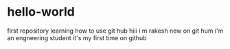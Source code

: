 # hello-world
first repository learning how to use git hub
hiii
i m rakesh new on git hum 
i'm an engneering student
it's my first time on github 
